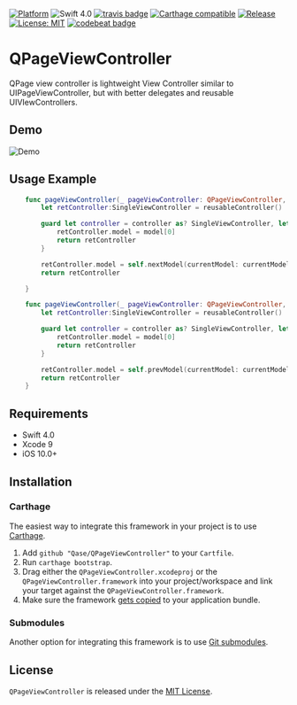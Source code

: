 [![Platform](https://img.shields.io/cocoapods/p/PagingKit.svg?style=flat)](http://cocoapods.org/pods/PagingKit)
![Swift 4.0](https://img.shields.io/badge/Swift-4.0-orange.svg)
[![travis badge](https://travis-ci.org/Qase/QPageViewController.svg)](https://travis-ci.org/Qase/QPageViewController)
[![Carthage compatible](https://img.shields.io/badge/Carthage-compatible-4BC51D.svg?style=flat)](https://github.com/Carthage/Carthage)
[![Release](https://img.shields.io/github/release/qase/QPageViewController.svg?style=flat)](https://github.com/Qase/QPageViewController/releases/)
[![License: MIT](https://img.shields.io/badge/License-MIT-yellow.svg)](https://opensource.org/licenses/MIT)
[![codebeat badge](https://codebeat.co/badges/7acb4504-7c0c-4c56-b72e-383ba8268df7)](https://codebeat.co/projects/github-com-qase-qpageviewcontroller-master-3f1df7e6-4a93-4e3a-9b89-61e38fa67797)




# QPageViewController

QPage view controller is lightweight View Controller similar to UIPageViewController, but with better delegates and reusable UIVIewControllers.

## Demo

![Demo](https://user-images.githubusercontent.com/5677479/33329998-f6ae1598-d45d-11e7-94c9-6793de74790e.gif "Demo")



## Usage Example

``` swift
    func pageViewController(_ pageViewController: QPageViewController, controllerAfter controller: UIViewController?) -> UIViewController? {
        let retController:SingleViewController = reusableController()

        guard let controller = controller as? SingleViewController, let currentModel = controller.model else {
            retController.model = model[0]
            return retController
        }

        retController.model = self.nextModel(currentModel: currentModel)
        return retController

    }

    func pageViewController(_ pageViewController: QPageViewController, controllerBefore controller: UIViewController?) -> UIViewController? {
        let retController:SingleViewController = reusableController()

        guard let controller = controller as? SingleViewController, let currentModel = controller.model else {
            retController.model = model[0]
            return retController
        }

        retController.model = self.prevModel(currentModel: currentModel)
        return retController
    }
```

## Requirements

- Swift 4.0
- Xcode 9
- iOS 10.0+

## Installation

### Carthage

The easiest way to integrate this framework in your project is to use [Carthage](https://github.com/Carthage/Carthage/).

1. Add `github "Qase/QPageViewController"` to your `Cartfile`.
2. Run `carthage bootstrap`.
3. Drag either the `QPageViewController.xcodeproj` or the `QPageViewController.framework` into your project/workspace and link your target against the `QPageViewController.framework`.
4. Make sure the framework [gets copied](https://github.com/Carthage/Carthage#adding-frameworks-to-an-application) to your application bundle.

### Submodules

Another option for integrating this framework is to use [Git submodules](http://git-scm.com/book/en/v2/Git-Tools-Submodules).


## License

`QPageViewController` is released under the [MIT License](LICENSE.md).
